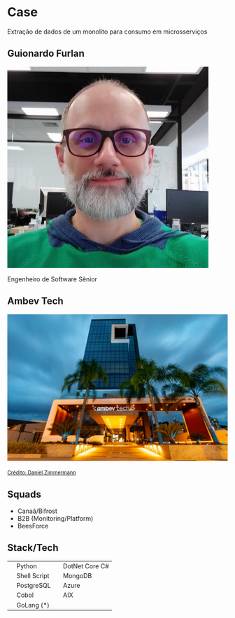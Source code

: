 # Case

Extração de dados de um monolito para consumo em microsserviços


## Guionardo Furlan
 
![guionardo](images/guionardo.jpg)

Engenheiro de Software Sênior



## Ambev Tech

![ambev](images/ambev_tech_sede.jpg)

<a href="https://economiasc.com/2020/11/26/hbsis-de-blumenau-muda-de-marca-e-vira-ambev-tech/" target="new"><small>Crédito: Daniel Zimmermann</small></a>


## Squads

- Canaã/Bifrost <!-- .element: class="fragment" data-fragment-index="1" -->
- B2B (Monitoring/Platform) <!-- .element: class="fragment" data-fragment-index="2" -->
- BeesForce <!-- .element: class="fragment" data-fragment-index="3" -->


## Stack/Tech

|                                     |              |                                    |                |
| ----------------------------------- | ------------ | ---------------------------------- | -------------- |
| <span class="icon-python"></span>   | Python       | <span class="icon-csharp"></span>  | DotNet Core C# |
| <span class="icon-shell"></span>    | Shell Script | <span class="icon-mongodb"></span> | MongoDB        |
| <span class="icon-postgres"></span> | PostgreSQL   | <span class="icon-azure"></span>   | Azure          |
| <span class="icon-cobol"></span>    | Cobol        | <span class="icon-aix"></span>     | AIX            |
| <span class="icon-golang"></span>   | GoLang (*)   |                                    |                |
